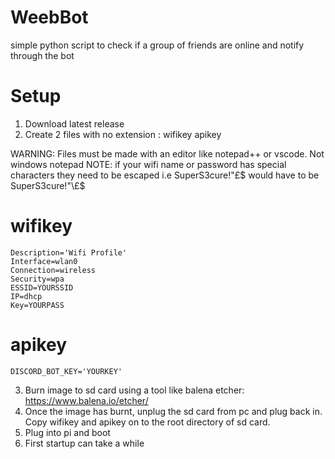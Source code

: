 # WeebBot
simple python script to check if a group of friends are online and notify through the bot

# Setup

1. Download latest release
2. Create 2 files with no extension : wifikey apikey

WARNING: Files must be made with an editor like notepad++ or vscode. Not windows notepad
NOTE: if your wifi name or password has special characters they need to be escaped i.e SuperS3cure!"£$ would have to be SuperS3cure\!\"\£\$

# wifikey
```
Description='Wifi Profile'
Interface=wlan0
Connection=wireless
Security=wpa
ESSID=YOURSSID
IP=dhcp
Key=YOURPASS
```
# apikey
```
DISCORD_BOT_KEY='YOURKEY'
```
3. Burn image to sd card using a tool like balena etcher: https://www.balena.io/etcher/
4. Once the image has burnt, unplug the sd card from pc and plug back in. Copy wifikey and apikey on to the root directory of sd card. 
5. Plug into pi and boot
6. First startup can take a while
